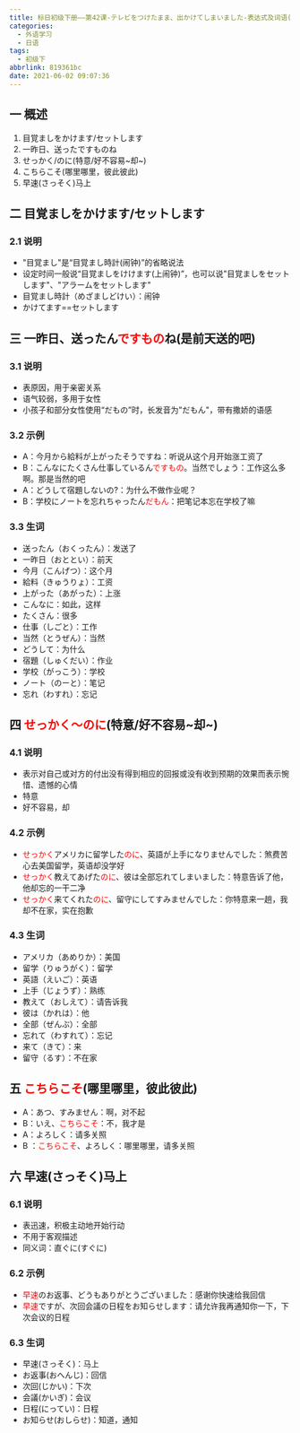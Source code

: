```yaml
---
title: 标日初级下册——第42课-テレビをつけたまま、出かけてしまいました-表达式及词语(42.3)
categories:
  - 外语学习
  - 日语
tags:
  - 初级下
abbrlink: 819361bc
date: 2021-06-02 09:07:36
---
```

## 一 概述

1. 目覚ましをかけます/セットします
2. 一昨日、送ったですものね
3. せっかく/のに(特意/好不容易~却~)
4. こちらこそ(哪里哪里，彼此彼此)
5. 早速(さっそく)马上

<!--more-->

## 二 目覚ましをかけます/セットします

### 2.1 说明

* "目覚まし"是“目覚まし時計(闹钟)”的省略说法
* 设定时间一般说“目覚ましをけけます(上闹钟)”，也可以说"目覚ましをセットします"、"アラームをセットします"
* 目覚まし時計（めざましどけい）：闹钟
* かけてます==セットします

## 三 一昨日、送ったん<font color=red>ですもの</font>ね(是前天送的吧)

### 3.1 说明

* 表原因，用于亲密关系
* 语气较弱，多用于女性
* 小孩子和部分女性使用“だもの”时，长发音为"だもん"，带有撒娇的语感

### 3.2 示例

* A：今月から給料が上がったそうですね：听说从这个月开始涨工资了
* B：こんなにたくさん仕事しているん<font color=red>ですもの</font>。当然でしょう：工作这么多啊。那是当然的吧
* A：どうして宿題しないの?：为什么不做作业呢？
* B：学校にノートを忘れちゃったん<font color=red>だもん</font>：把笔记本忘在学校了嘛

### 3.3 生词

* 送ったん（おくったん）：发送了
* 一昨日（おととい）：前天
* 今月（こんげつ）：这个月
* 給料（きゅうりょ）：工资
* 上がった（あがった）：上涨
* こんなに：如此，这样
* たくさん：很多
* 仕事（しごと）：工作
* 当然（とうぜん）：当然
* どうして：为什么
* 宿題（しゅくだい）：作业
* 学校（がっこう）：学校
* ノート（のーと）：笔记
* 忘れ（わすれ）：忘记

## 四 <font color=red>せっかく～のに</font>(特意/好不容易~却~)

### 4.1 说明

* 表示对自己或对方的付出没有得到相应的回报或没有收到预期的效果而表示惋惜、遗憾的心情
* 特意
* 好不容易，却

### 4.2 示例

* <font color=red>せっかく</font>アメリカに留学した<font color=red>のに</font>、英語が上手になりませんでした：煞费苦心去美国留学，英语却没学好
* <font color=red>せっかく</font>教えてあげた<font color=red>のに</font>、彼は全部忘れてしまいました：特意告诉了他，他却忘的一干二净
* <font color=red>せっかく</font>来てくれた<font color=red>のに</font>、留守にしてすみませんでした：你特意来一趟，我却不在家，实在抱歉

### 4.3 生词

* アメリカ（あめりか）：美国
* 留学（りゅうがく）：留学
* 英語（えいご）：英语
* 上手（じょうず）：熟练
* 教えて（おしえて）：请告诉我
* 彼は（かれは）：他
* 全部（ぜんぶ）：全部
* 忘れて（わすれて）：忘记
* 来て（きて）：来
* 留守（るす）：不在家

## 五 <font color=red>こちらこそ</font>(哪里哪里，彼此彼此)

* A：あつ、すみません：啊，对不起
* B：いえ、<font color=red>こちらこそ</font>：不，我才是
* A：よろしく：请多关照
* B ：<font color=red>こちらこそ</font>、よろしく：哪里哪里，请多关照

## 六 早速(さっそく)马上

### 6.1 说明

* 表迅速，积极主动地开始行动
* 不用于客观描述
* 同义词：直ぐに(すぐに)

### 6.2 示例

* <font color=red>早速</font>のお返事、どうもありがとうございました：感谢你快速给我回信
* <font color=red>早速</font>ですが、次回会議の日程をお知らせします：请允许我再通知你一下，下次会议的日程

### 6.3 生词

* 早速(さっそく)：马上
* お返事(おへんじ)：回信
* 次回(じかい)：下次
* 会議(かいぎ)：会议
* 日程(にってい)：日程
* お知らせ(おしらせ)：知道，通知

